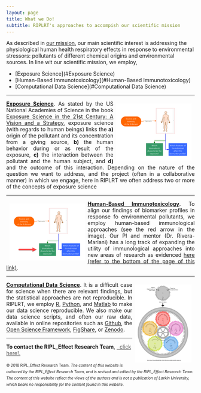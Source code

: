 ```yaml
---
layout: page
title: What we Do!
subtitle: RIPLRT's approaches to accompish our scientific mission
--- 
```


As described in [our mission](https://www.riplrt.com/mission/), our main scientific interest is addressing the physiological human health respiratory effects in response to environmental stressors: pollutants of different chemical origins and environmental sources. In line wit our scientific mission, we employ,

- [Exposure Science](#Exposure Science)
- [Human-Based Immunotoxicology](#Human-Based Immunotoxicology)
- [Computational Data Science](#Computational Data Science) 

---

<img src="/img/human-exposure.png" alt="Exposure Science" align="right" style="width: 40%; height: 40%; margin:8px"> <a name="Exposure Science"></a>
<div style="text-align:justify"><p><u><b>Exposure Science</b></u>. As stated by the US National Academies of Science in the book <a href="https://www.nap.edu/catalog/13507/exposure-science-in-the-21st-century-a-vision-and-a" target="_blank">Exposure Science in the 21st Century: A Vision and a Strategy</a>, exposure science (with regards to human beings) links the <b>a)</b> origin of the pollutant and its concentration from a giving source, <b>b)</b> the human behavior during or as result of the exposure, <b>c)</b> the interaction between the pollutant and the human subject, and <b>d)</b> and the outcome of this interaction. Depending on the nature of the question we want to address, and the project (often in a collaborative manner) in which we engage, here in RIPLRT we often address two or more of the concepts of exposure science</p></div>

---
<img src="/img/human-immunotoxicology.png" alt="Human-Based Immunotoxicology" align="left" style="width: 40%; height: 40%; margin:8px"> <a name="Human-Based Immunotoxicology"></a>
<div style="text-align:justify"><p><u><b>Human-Based Immunotoxicology</b></u>. To align our findings of biomarker profiles in response fo environmental pollutants, we employ human-based immunological approaches (see the red arrow in the image). Our PI and mentor (Dr. Rivera-Mariani) has a long track of expanding the utility of immunological approaches into new areas of research as evidenced <a href="https://lushprize.org/awards/young-researcher-prize/" target="_blank">here (refer to the bottom of the page of this link)</a>. </p></div>

---
<img src="/img/epicycles-of-datascience.jpg" alt="Computational Data Science" align="right" style="width: 30%; height: 30%; margin:8px"> <a name="Computational Data Science"></a>
<div style="text-align:justify"><p><u><b>Computational Data Science</b></u>. It is a difficult case for science when there are relevant findings, but the statistical approaches are not reproducible. In RIPLRT, we employ <a href="https://www.r-project.org/" target="_blank">R</a>,  <a href="https://www.python.org/" target="_blank">Python</a>, and <a href="https://www.mathworks.com/products/matlab.html" target="_blank">Matlab</a> to make our data science reproducible. We also make our data science scripts, and often our raw data, available in online repositories such as <a href="https://github.com/riplrt" target="_blank">Github</a>, the <a href="https://osf.io/" target="_blank">Open Science Framework</a>,  <a href="https://figshare.com/" target="_blank">FigShare</a>, or <a href="https://zenodo.org/" target="_blank">Zenodo</a>.</p></div>



---
**To contact the RIPL_Effect Research Team**, 
<a href="mailto:contactus@riplrt.com" target="_blank" style="color:#515151;"><i class="fa fa-envelope" style="font-size:1em"></i> &nbsp; click here!.<br></a>



<font size="1">&#169; 2018 RIPL_Effect Research Team. <i>The content of this website is authored by the RIPL_Effect Research Team, and is revised and edited by the RIPL_Effect Research Team. The content of this website reflect the views of the authors and is not a publication of Larkin University, which bears no responsibility for the content found in this website</i>.</font>
